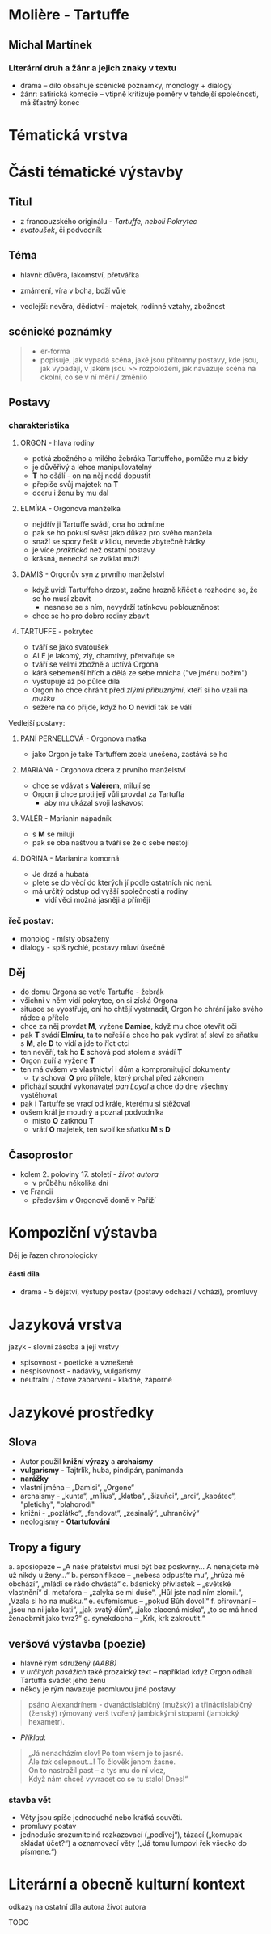 # Molière - Tartuffe
## Michal Martínek

### Literární druh a žánr a jejich znaky v textu
- drama – dílo obsahuje scénické poznámky, monology + dialogy
- žánr: satirická komedie – vtipně kritizuje poměry v tehdejší společnosti, má šťastný konec

# Tématická vrstva
# Části tématické výstavby
## Titul
- z francouzského originálu - _Tartuffe, neboli Pokrytec_
- _svatoušek_, či podvodník

## Téma
- hlavní: důvěra, lakomství, přetvářka
- zmámení, víra v boha, boží vůle

- vedlejší: nevěra, dědictví - majetek, rodinné vztahy, zbožnost

## scénické poznámky
> * er-forma
> * popisuje, jak vypadá scéna, jaké jsou přítomny postavy, kde jsou, jak vypadají, v jakém jsou >> rozpoložení, jak navazuje scéna na okolní, co se v ní mění / změnilo


## Postavy
### charakteristika
1. ORGON - hlava rodiny
	- potká zbožného a milého žebráka Tartuffeho, pomůže mu z bídy
	- je důvěřivý a lehce manipulovatelný
	- **T** ho ošálí - on na něj nedá dopustit
	- přepíše svůj majetek na **T**
	- dceru i ženu by mu dal
2. ELMÍRA - Orgonova manželka
	- nejdřív ji Tartuffe svádí, ona ho odmítne
	- pak se ho pokusí svést jako důkaz pro svého manžela
	- snaží se spory řešit v klidu, nevede zbytečné hádky
	- je více _praktická_ než ostatní postavy
	- krásná, nenechá se zviklat muži

3. DAMIS - Orgonův syn z prvního manželství
	- když uvidí Tartuffeho drzost, začne hrozně křičet a rozhodne se, že se ho musí zbavit
		- nesnese se s ním, nevydrží tatínkovu poblouzněnost 
	- chce se ho pro dobro rodiny zbavit

4. TARTUFFE - pokrytec
	- tváří se jako svatoušek
	- ALE je lakomý, zlý, chamtivý, přetvařuje se
	- tváří se velmi zbožně a uctívá Orgona
	- kárá sebemenší hřích a dělá ze sebe mnicha ("ve jménu božím")
	- vystupuje až po půlce díla
	- Orgon ho chce chránit před _zlými příbuznými_, kteří si ho vzali na _mušku_
	- sežere na co přijde, když ho __O__ nevidí tak se válí

Vedlejší postavy:  

1. PANÍ PERNELLOVÁ - Orgonova matka
	- jako Orgon je také Tartuffem zcela unešena, zastává se ho

2. MARIANA - Orgonova dcera z prvního manželství
	- chce se vdávat s **Valérem**, milují se
	- Orgon ji chce proti její vůli provdat za Tartuffa
		- aby mu ukázal svoji laskavost
3. VALÉR - Marianin nápadník
	- s **M** se milují
	- pak se oba naštvou a tváří se že o sebe nestojí
4. DORINA - Marianina komorná
	- Je drzá a hubatá
	- plete se do věcí do kterých jí podle ostatních nic není.
	- má určitý odstup od vyšší společnosti a rodiny
		- vidí věci možná jasněji a příměji


### řeč postav:
* monolog - místy obsaženy
* dialogy - spíš rychlé, postavy mluví úsečně


## Děj
- do domu Orgona se vetře Tartuffe - žebrák
- všichni v něm vidí pokrytce, on si získá Orgona
- situace se vyostřuje, oni ho chtějí vystrnadit, Orgon ho chrání jako svého rádce a přítele
- chce za něj provdat **M**, vyžene **Damise**, když mu chce otevřít oči
- pak **T** svádí **Elmíru**, ta to neřeší a chce ho pak vydírat ať sleví ze sňatku s **M**, ale **D** to vidí a jde to říct otci
- ten nevěří, tak ho **E** schová pod stolem a svádí **T**
- Orgon zuří a vyžene **T**
- ten má ovšem ve vlastnictví i dům a kompromitující dokumenty
	- ty schoval **O** pro přitele, který prchal před zákonem
- přichází soudní vykonavatel _pan Loyal_ a chce do dne všechny vystěhovat
- pak i Tartuffe se vrací od krále, kterému si stěžoval
- ovšem král je moudrý a poznal podvodníka
	- místo **O** zatknou **T**
	- vrátí **O** majetek, ten svolí ke sňatku **M** s **D**
 

## Časoprostor
- kolem 2. poloviny 17. století - _život autora_
	- v průběhu několika dní
- ve Francii
	- především v Orgonově domě v Paříží

# Kompoziční výstavba
Děj je řazen chronologicky  

#### části díla
* drama - 5 dějství, výstupy postav (postavy odchází / vchází), promluvy

# Jazyková vrstva
jazyk - slovní zásoba a její vrstvy 
* spisovnost - poetické a vznešené
* nespisovnost - nadávky, vulgarismy
* neutrální / citové zabarvení - kladně, záporně

# Jazykové prostředky

## Slova
- Autor použil __knižní výrazy__ a __archaismy__
- __vulgarismy__ - Tajtrlík, huba, pindipán, panímanda
- __narážky__
- vlastní jména – „Damisi“, „Orgone“
- archaismy - „kunta“, „mílius“, „klatba“, „šizuňci“, „arci“, „kabátec“, "pletichy", "blahorodí"
- knižní - „pozlátko“, „fendovat“, „zesinalý“, „uhrančivý“
- neologismy - **Otartufování**


## Tropy a figury
a. aposiopeze – „A naše přátelství musí být bez poskvrny… A nenajdete mě už nikdy u ženy…“
b. personifikace – „nebesa odpusťte mu“, „hrůza mě obchází“, „mládí se rádo chvástá“
c. básnický přívlastek – „světské vlastnění“
d. metafora – „zalyká se mi duše“, „Hůl jste nad ním zlomil.“, „Vzala si ho na mušku.“
e. eufemismus – „pokud Bůh dovolí“
f. přirovnání – „jsou na ni jako kati“, „jak svatý dům“, „jako zlacená miska“, „to se má hned ženaobrnit jako tvrz?“
g. synekdocha – „Krk, krk zakroutit.“

<!-- ### Tropy
_více abstraktní, nejsou "vidět" narozdíl od figur_

* Personifikace
* Epiteton - básnický přívlastek
* Oxymóron - = protimluv, nesmyslné spojení slov
* Přirovnání
* Metonymie - vnitřní podobnost!!
* Metafora - vnější podobnost
* Synekdocha - záměna celku za část
* Hyperbola - nadsázka, zveličení
* Eufemismus - zmírnění
* Dysfemismus
* Ironie - říká něco jiného než myslí
* Symbol - zastupuje pojem, představu, která slouží k označení abstraktního pojmu (srdce = symbol lásky)
* Inverze - obrácený slovosled
* Alegorie!!

### Figury
_jsou vidět v textu_
#### Figury vzniklé hromaděním hlásek
* Aliterace - opakování hlásek (skupin) na začátku
* Onomatopoie - zvukomalba, může napodobovat reálný zvuk
* Asonance - pouze samohlásková shoda závěrečných slov verše
* Konsonance - pouze souhlásková shoda závěrečných slov verše

#### Figury vzniklé hromaděním slov
* Epizeuxis - stejná slova (spojení) **za sebou**
* Anafora - stejné slovo (více slov) na **začátku**
* Epifora - stejné slovo (více slov) na **konci**
* Epanastrofa - stejné na konci => začátku dalšího
* Enumerace - výčet, vyjmenování řady věcí (I tys poznal žalost, smutek, stesk a lásku.)

#### Figury vzniklé hromaděním významů
* Amplifikace - zvýraznění pomocí použití několika souznačných slov z různých úhlů pohledu  
* Gradace - postupné zesilování významu  

#### Syntaktické figury
* Polysendeton - **mnoho** spojovacích významů
* Asyndeton - **málo** spojovacích významů
* Vsuvka
* Zeugma - zanedbání rozdílné vazby souřadných členů, dvojité vazby
* Elipsa - vynechání
* Apoziopeze - nedokončená výpověď

#### Řečnické figury
* Řečnická otázka - neočekává odpověď
* Exklamace - citově vzrušené zvolání (_Jaká krása!_)
 -->


## veršová výstavba (poezie)  
- hlavně rým sdružený _(AABB)_
- _v určitých pasážích_ také prozaický text
	– například když Orgon odhalí Tartuffa svádět jeho ženu
- někdy je rým navazuje promluvou jiné postavy
> psáno Alexandrínem - dvanáctislabičný (mužský) a třináctislabičný (ženský) rýmovaný verš tvořený jambickými stopami (jambický hexametr).  
- _Příklad_:  
> „Já nenacházím slov! Po tom všem je to jasné.  
> Ale _tak_ oslepnout…! To člověk jenom žasne.  
> On to nastražil past – a tys mu do ní vlez,  
> Když nám chceš vyvracet co se tu stalo!  Dnes!“


### stavba vět
- Věty jsou spíše jednoduché nebo krátká souvětí.  
- promluvy postav
- jednoduše srozumitelné rozkazovací („podívej“), tázací („komupak skládat účet?“) a oznamovací věty („Já tomu lumpovi řek všecko do písmene.“)


# Literární a obecně kulturní kontext

odkazy na ostatní díla autora
život autora

TODO
<!-- 
_kontext se naučit a **říkat všechno co můžu**, protože jinak se ptají a to není dobrý_  
* odkazy na skutečnost mimo text (historické události, jiná díla, život autora)
## autor
* život - _století, půlstoletí_
	- _letopočty nejsou třeba_ ALE **kontext doby** - _milníky, války, převraty_
* zasazení do doby, místa ~ _francouzská meziválečná lit._
* směr ~ _romantismus, naturalismus_
	* směry souběžné, před, po; ve světě, v dané zemi
* umělecký sloh (baroko), literární proud (pražskoněmecká lit.)
### charakteristiky u všeho ^
* specifický styl autora  
	~ _Heminwayovský ledovec_

## další autorova díla

## další autoři
* určení dalších autorů **stejného** um. směru, stejného období
	- dílo ke každému
* příp. další autoři píšící o tématu
* inspirace, ovlivnění

### čeští

### světoví -->
